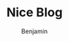 ---
title: Nice Blog
github: https://github.com/itisbenjamin/Nice_Blog
demo: https://itisbenjamin.github.io/Nice_Blog
author: Benjamin
ssg:
  - Jekyll
cms:
  - No Cms
---